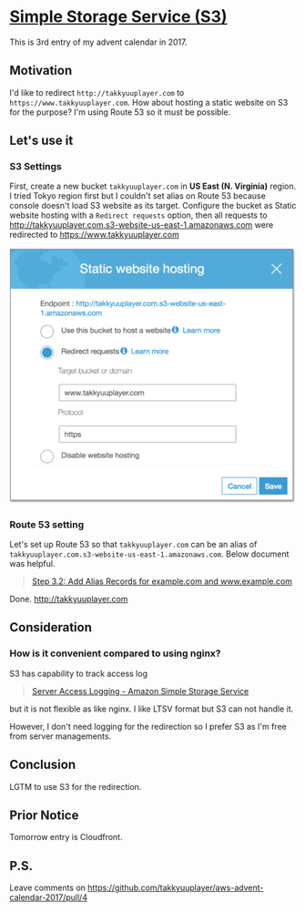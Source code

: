 # [ Simple Storage Service \(S3\) ](https://aws.amazon.com/documentation/s3/)

This is 3rd entry of my advent calendar in 2017.

## Motivation

I'd like to redirect `http://takkyuuplayer.com` to `https://www.takkyuuplayer.com`.
How about hosting a static website on S3 for the purpose?
I'm using Route 53 so it must be possible.

## Let's use it

### S3 Settings

First, create a new bucket `takkyuuplayer.com` in **US East (N. Virginia)** region. I tried Tokyo region first but I couldn't set alias on Route 53 because console doesn't load S3 website as its target.
Configure the bucket as Static website hosting with a `Redirect requests` option, then all requests to
 http://takkyuuplayer.com.s3-website-us-east-1.amazonaws.com were redirected to https://www.takkyuuplayer.com

![Static Website](img/03-static_websites.png)

### Route 53 setting

Let's set up Route 53 so that `takkyuuplayer.com` can be an alias of `takkyuuplayer.com.s3-website-us-east-1.amazonaws.com`. Below document was helpful.

> [Step 3\.2: Add Alias Records for example\.com and www\.example\.com](http://docs.aws.amazon.com/AmazonS3/latest/dev/website-hosting-custom-domain-walkthrough.html#root-domain-walkthrough-switch-to-route53-as-dnsprovider)

Done. http://takkyuuplayer.com

## Consideration

### How is it convenient compared to using nginx?

S3 has capability to track access log

> [Server Access Logging \- Amazon Simple Storage Service](http://docs.aws.amazon.com/AmazonS3/latest/dev/ServerLogs.html)

but it is not flexible as like nginx. I like LTSV format but S3 can not handle it.

However, I don't need logging for the redirection so I prefer S3 as I'm free from server managements.

## Conclusion

LGTM to use S3 for the redirection.

## Prior Notice

Tomorrow entry is Cloudfront.

## P.S.

Leave comments on https://github.com/takkyuuplayer/aws-advent-calendar-2017/pull/4

